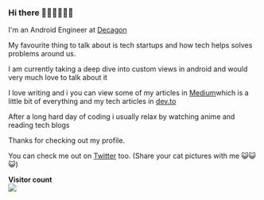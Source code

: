 ### Hi there 👋🏾👋🏽👋🏽

I'm an Android Engineer at [Decagon](https://decagon.institute/)

My favourite thing to talk about is tech startups and how tech helps solves problems around us.

I am currently taking a deep dive into custom views in android and would very much love to talk about it

I love writing and i you can view some of my articles in [Medium](https://esambooks.medium.com/)which is a little bit of everything and my tech articles in [dev.to](https://dev.to/kolanse)

After a long hard day of coding i usually relax by watching anime and reading tech blogs

Thanks for checking out my profile.

You can check me out on [Twitter](https://twitter.com/rake_code) too. (Share your cat pictures with me 😺😺😺)

<p align="left"> 
  <b>Visitor count</b><br>
  <img src="https://profile-counter.glitch.me/kolanse/count.svg" />
</p>
